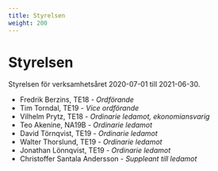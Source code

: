 ```yaml
---
title: Styrelsen
weight: 200
---
```


# Styrelsen

Styrelsen för verksamhetsåret 2020-07-01 till 2021-06-30.

* Fredrik Berzins, TE18 - *Ordförande*
* Tim Torndal, TE19 - *Vice ordförande*
* Vilhelm Prytz, TE18 - *Ordinarie ledamot, ekonomiansvarig*
* Teo Akenine, NA19B - *Ordinarie ledamot*
* David Törnqvist, TE19 - *Ordinarie ledamot*
* Walter Thorslund, TE19 - *Ordinarie ledamot*
* Jonathan Lönnqvist, TE19 - *Ordinarie ledamot*
* Christoffer Santala Andersson - *Suppleant till ledamot*
